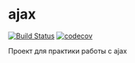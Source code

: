 # ajax
[![Build Status](https://travis-ci.com/dvamedveda/ajax.svg?branch=master)](https://travis-ci.com/dvamedveda/ajax)
[![codecov](https://codecov.io/gh/dvamedveda/ajax/branch/master/graph/badge.svg?token=GKNGSKXYIM)](https://codecov.io/gh/dvamedveda/ajax)

Проект для практики работы с ajax